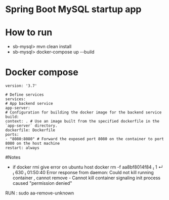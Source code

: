 # Spring Boot MySQL startup app

# How to run
* sb-mysql> mvn clean install
* sb-mysql> docker-compose up --build


# Docker compose 

```
version: '3.7'

# Define services
services:
# App backend service
app-server:
# Configuration for building the docker image for the backend service
build:
context: . # Use an image built from the specified dockerfile in the `app-server` directory.
dockerfile: Dockerfile
ports:
- "8080:8080" # Forward the exposed port 8080 on the container to port 8080 on the host machine
restart: always

```


#Notes 
* if docker  rmi give error on ubuntu host
  docker rm -f  aa8bf8014f84                                                                                                                                                                                                                                                    1 ↵  630  01:50:40
  Error response from daemon: Could not kill running container , cannot remove - Cannot kill container  signaling init process caused "permission denied"
  
RUN :
  sudo aa-remove-unknown